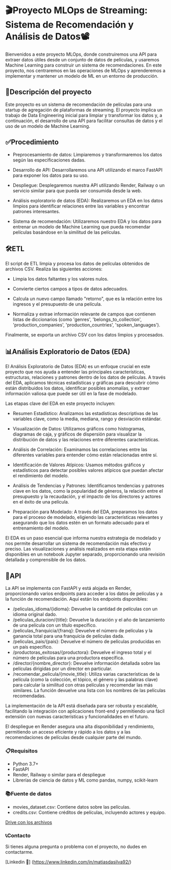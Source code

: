 # 🎬Proyecto MLOps de Streaming: Sistema de Recomendación y Análisis de Datos📽️

Bienvenidos a este proyecto MLOps, donde construiremos una API para extraer datos útiles desde un conjunto de datos de películas, y usaremos Machine Learning para construir un sistema de recomendaciones. En este proyecto, nos centraremos en las operaciones de MLOps y aprenderemos a implementar y mantener un modelo de ML en un entorno de producción.

## 🎯Descripción del proyecto

Este proyecto es un sistema de recomendación de películas para una startup de agregación de plataformas de streaming. El proyecto implica un trabajo de Data Engineering inicial para limpiar y transformar los datos y, a continuación, el desarrollo de una API para facilitar consultas de datos y el uso de un modelo de Machine Learning.

## ✅Procedimiento

- Preprocesamiento de datos: Limpiaremos y transformaremos los datos según las especificaciones dadas.

- Desarrollo de API: Desarrollaremos una API utilizando el marco FastAPI para exponer los datos para su uso.

- Despliegue: Desplegaremos nuestra API utilizando Render, Railway o un servicio similar para que pueda ser consumida desde la web.

- Análisis exploratorio de datos (EDA): Realizaremos un EDA en los datos limpios para identificar relaciones entre las variables y encontrar patrones interesantes.

- Sistema de recomendación: Utilizaremos nuestro EDA y los datos para entrenar un modelo de Machine Learning que pueda recomendar películas basándose en la similitud de las películas.

## 🛠️ETL

El script de ETL limpia y procesa los datos de películas obtenidos de archivos CSV. Realiza las siguientes acciones:

- Limpia los datos faltantes y los valores nulos.

- Convierte ciertos campos a tipos de datos adecuados.

- Calcula un nuevo campo llamado "retorno", que es la relación entre los ingresos y el presupuesto de una película.

- Normaliza y extrae información relevante de campos que contienen listas de diccionarios (como 'genres', 'belongs_to_collection', 'production_companies', 'production_countries', 'spoken_languages').

Finalmente, se exporta un archivo CSV con los datos limpios y procesados.

## 📊Análisis Exploratorio de Datos (EDA)

El Análisis Exploratorio de Datos (EDA) es un enfoque crucial en este proyecto que nos ayuda a entender las principales características, estructuras, relaciones y patrones dentro de los datos de películas. A través del EDA, aplicamos técnicas estadísticas y gráficas para descubrir cómo están distribuidos los datos, identificar posibles anomalías, y extraer información valiosa que puede ser útil en la fase de modelado.

Las etapas clave del EDA en este proyecto incluyen:

- Resumen Estadístico: Analizamos las estadísticas descriptivas de las variables clave, como la media, mediana, rango y desviación estándar.

- Visualización de Datos: Utilizamos gráficos como histogramas, diagramas de caja, y gráficos de dispersión para visualizar la distribución de datos y las relaciones entre diferentes características.

- Análisis de Correlación: Examinamos las correlaciones entre las diferentes variables para entender cómo están relacionadas entre sí.

- Identificación de Valores Atípicos: Usamos métodos gráficos y estadísticos para detectar posibles valores atípicos que puedan afectar el rendimiento del modelo.

- Análisis de Tendencias y Patrones: Identificamos tendencias y patrones clave en los datos, como la popularidad de géneros, la relación entre el presupuesto y la recaudación, y el impacto de los directores y actores en el éxito de una película.

- Preparación para Modelado: A través del EDA, preparamos los datos para el proceso de modelado, eligiendo las características relevantes y asegurando que los datos estén en un formato adecuado para el entrenamiento del modelo.

El EDA es un paso esencial que informa nuestra estrategia de modelado y nos permite desarrollar un sistema de recomendación más efectivo y preciso. Las visualizaciones y análisis realizados en esta etapa están disponibles en un notebook Jupyter separado, proporcionando una revisión detallada y comprensible de los datos.

## 📡API

La API se implementa con FastAPI y está alojada en Render, proporcionando varios endpoints para acceder a los datos de películas y a la función de recomendación. Aquí están los endpoints disponibles:

- /peliculas_idioma/{idioma}: Devuelve la cantidad de películas con un idioma original dado.
- /peliculas_duracion/{title}: Devuelve la duración y el año de lanzamiento de una película con un título específico.
- /peliculas_franquicia/{franq}: Devuelve el número de películas y la ganancia total para una franquicia de películas dada.
- /peliculas_pais/{pais}: Devuelve el número de películas producidas en un país específico.
- /productoras_exitosas/{productora}: Devuelve el ingreso total y el número de películas para una productora específica.
- /director/{nombre_director}: Devuelve información detallada sobre las películas dirigidas por un director en particular.
- /recomendar_pelicula/{movie_title}: Utiliza varias características de la película (como la colección, el tópico, el género y las palabras clave) para calcular la similitud con otras películas y recomendar las más similares. La función devuelve una lista con los nombres de las películas recomendadas.
  
La implementación de la API está diseñada para ser robusta y escalable, facilitando la integración con aplicaciones front-end y permitiendo una fácil extensión con nuevas características y funcionalidades en el futuro.

El despliegue en Render asegura una alta disponibilidad y rendimiento, permitiendo un acceso eficiente y rápido a los datos y a las recomendaciones de películas desde cualquier parte del mundo.

### 📋Requisitos

- Python 3.7+
- FastAPI
- Render, Railway o similar para el despliegue
- Librerías de ciencia de datos y ML como pandas, numpy, scikit-learn

### 📚Fuente de datos

- movies_dataset.csv: Contiene datos sobre las películas.
- credits.csv: Contiene créditos de películas, incluyendo actores y equipo.

[Drive con los archivos](https://drive.google.com/drive/folders/1mfUVyP3jS-UMdKHERknkQ4gaCRCO2e1v)

### 📞Contacto

Si tienes alguna pregunta o problema con el proyecto, no dudes en contactarme.

[Linkedin 💌] (https://www.linkedin.com/in/matiasdasilva92/)
